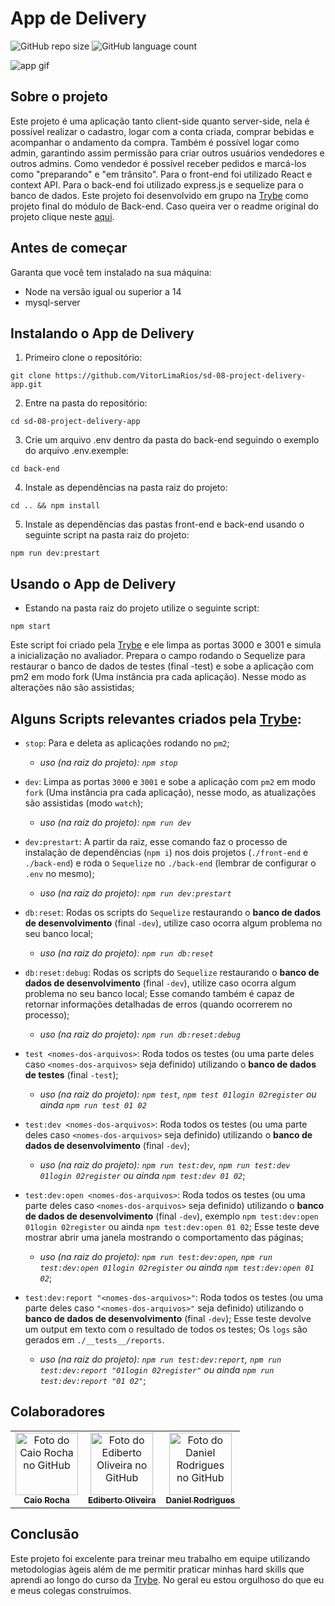 # App de Delivery

![GitHub repo size](https://img.shields.io/github/repo-size/VitorLimaRios/sd-08-project-delivery-app?style=for-the-badge)
![GitHub language count](https://img.shields.io/github/languages/count/VitorLimaRios/sd-08-project-delivery-app?style=for-the-badge)

<img src="https://media.giphy.com/media/f6WXn9PBkFXmtlK3uO/giphy.gif" alt="app gif">

## Sobre o projeto

Este projeto é uma aplicação tanto client-side quanto server-side, nela é possível realizar o cadastro, logar com a conta criada, comprar bebidas e acompanhar o andamento da compra. Também é possível logar como admin, garantindo assim permissão para criar outros usuários vendedores e outros admins. Como vendedor é possível receber pedidos e marcá-los como "preparando" e "em trânsito". Para o front-end foi utilizado React e context API. Para o back-end foi utilizado express.js e sequelize para o banco de dados. Este projeto foi desenvolvido em grupo na [Trybe](https://www.betrybe.com/) como projeto final do módulo de Back-end. Caso queira ver o readme original do projeto clique neste [aqui](https://github.com/tryber/sd-08-project-delivery-app).

## Antes de começar

Garanta que você tem instalado na sua máquina:
- Node na versão igual ou superior a 14
- mysql-server

## Instalando o App de Delivery

1. Primeiro clone o repositório:
```
git clone https://github.com/VitorLimaRios/sd-08-project-delivery-app.git
```
2. Entre na pasta do repositório:
```
cd sd-08-project-delivery-app
```
3. Crie um arquivo .env dentro da pasta do back-end seguindo o exemplo do arquivo .env.exemple:
```
cd back-end
```
4. Instale as dependências na pasta raiz do projeto:
```
cd .. && npm install
```
5. Instale as dependências das pastas front-end e back-end usando o seguinte script na pasta raiz do projeto:
```
npm run dev:prestart
```

## Usando o App de Delivery

- Estando na pasta raiz do projeto utilize o seguinte script:
```
npm start
```
Este script foi criado pela [Trybe](https://www.betrybe.com/) e ele limpa as portas 3000 e 3001 e simula a inicialização no avaliador. Prepara o campo rodando o Sequelize para restaurar o banco de dados de testes (final -test) e sobe a aplicação com pm2 em modo fork (Uma instância pra cada aplicação). Nesse modo as alterações não são assistidas;

## Alguns Scripts relevantes criados pela [Trybe](https://www.betrybe.com/):

- `stop`: Para e deleta as aplicações rodando no `pm2`;
  - *uso (na raiz do projeto): `npm stop`*

- `dev`: Limpa as portas `3000` e `3001` e sobe a aplicação com `pm2` em modo `fork` (Uma instância pra cada aplicação), nesse modo, as atualizações são assistidas (modo `watch`);
  - *uso (na raiz do projeto): `npm run dev`*

- `dev:prestart`: A partir da raiz, esse comando faz o processo de instalação de dependências (`npm i`) nos dois projetos (`./front-end` e `./back-end`) e roda o `Sequelize` no `./back-end` (lembrar de configurar o `.env` no mesmo);
  - *uso (na raiz do projeto): `npm run dev:prestart`*

- `db:reset`: Rodas os scripts do `Sequelize` restaurando o **banco de dados de desenvolvimento** (final `-dev`), utilize caso ocorra algum problema no seu banco local;
  - *uso (na raiz do projeto): `npm run db:reset`*

- `db:reset:debug`: Rodas os scripts do `Sequelize` restaurando o **banco de dados de desenvolvimento** (final `-dev`), utilize caso ocorra algum problema no seu banco local; Esse comando também é capaz de retornar informações detalhadas de erros (quando ocorrerem no processo);
  - *uso (na raiz do projeto): `npm run db:reset:debug`*

- `test <nomes-dos-arquivos>`: Roda todos os testes (ou uma parte deles caso `<nomes-dos-arquivos>` seja definido) utilizando o **banco de dados de testes** (final `-test`);
  - *uso (na raiz do projeto): `npm test`, `npm test 01login 02register` ou ainda `npm run test 01 02`*

- `test:dev <nomes-dos-arquivos>`: Roda todos os testes (ou uma parte deles caso `<nomes-dos-arquivos>` seja definido) utilizando o **banco de dados de desenvolvimento** (final `-dev`); 
  - *uso (na raiz do projeto): `npm run test:dev`, `npm run test:dev 01login 02register` ou ainda `npm test:dev 01 02`*;

- `test:dev:open <nomes-dos-arquivos>`: Roda todos os testes (ou uma parte deles caso `<nomes-dos-arquivos>` seja definido) utilizando o **banco de dados de desenvolvimento** (final `-dev`), exemplo `npm test:dev:open 01login 02register` ou ainda `npm test:dev:open 01 02`; Esse teste deve mostrar abrir uma janela mostrando o comportamento das páginas;
  - *uso (na raiz do projeto): `npm run test:dev:open`, `npm run test:dev:open 01login 02register` ou ainda `npm test:dev:open 01 02`*;

- `test:dev:report "<nomes-dos-arquivos>"`: Roda todos os testes (ou uma parte deles caso `"<nomes-dos-arquivos>"` seja definido) utilizando o **banco de dados de desenvolvimento** (final `-dev`); Esse teste devolve um output em texto com o resultado de todos os testes; Os `logs` são gerados em `./__tests__/reports`.
  - *uso (na raiz do projeto): `npm run test:dev:report`, `npm run test:dev:report "01login 02register"` ou ainda `npm run test:dev:report "01 02"`*;

## Colaboradores

<table>
  <tr>
    <td align="center">
      <a href="https://github.com/caiomzrocha">
        <img src="https://avatars.githubusercontent.com/u/26100158?v=4" width="100px;" alt="Foto do Caio Rocha no GitHub"/><br>
        <sub>
          <b>Caio Rocha</b>
        </sub>
      </a>
    </td>
    <td align="center">
      <a href="https://github.com/edibertooliveira">
        <img src="https://avatars.githubusercontent.com/u/48109015?v=4" width="100px;" alt="Foto do Ediberto Oliveira no GitHub"/><br>
        <sub>
          <b>Ediberto Oliveira</b>
        </sub>
      </a>
    </td>
    <td align="center">
      <a href="https://github.com/danieldsrd">
        <img src="https://avatars.githubusercontent.com/u/71866380?v=4" width="100px;" alt="Foto do Daniel Rodrigues no GitHub"/><br>
        <sub>
          <b>Daniel Rodrigues</b>
        </sub>
      </a>
    </td>
  </tr>
</table>

## Conclusão

Este projeto foi excelente para treinar meu trabalho em equipe utilizando metodologias àgeis além de me permitir praticar minhas hard skills que aprendi ao longo do curso da [Trybe](https://www.betrybe.com/). No geral eu estou orgulhoso do que eu e meus colegas construímos.
